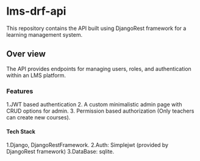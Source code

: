 # lms-drf-api
This repository contains the API built using DjangoRest framework for a learning management system.
## Over view
The API provides endpoints for managing users, roles, and authentication within an LMS platform.
### Features
1.JWT based authentication
2. A custom minimalistic admin page with CRUD options for admin.
3. Permission based authorization (Only teachers can create new courses).

#### Tech Stack
1.Django, DjangoRestFramework.
2.Auth: Simplejwt (provided by DjangoRest framework)
3.DataBase: sqlite.



